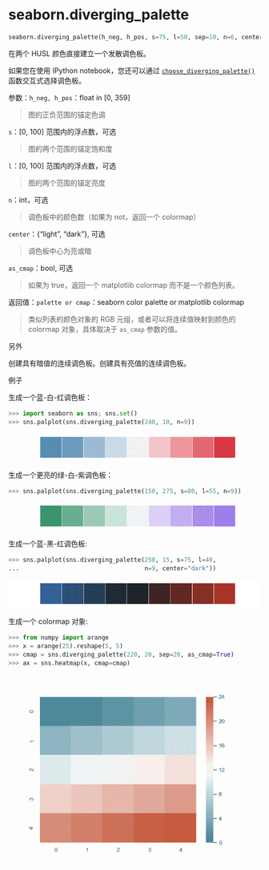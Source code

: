 # seaborn.diverging_palette

```py
seaborn.diverging_palette(h_neg, h_pos, s=75, l=50, sep=10, n=6, center='light', as_cmap=False)
```

在两个 HUSL 颜色直接建立一个发散调色板。

如果您在使用 IPython notebook，您还可以通过 [`choose_diverging_palette()`](seaborn.choose_diverging_palette.html#seaborn.choose_diverging_palette "seaborn.choose_diverging_palette") 函数交互式选择调色板。

参数：`h_neg, h_pos`：float in [0, 359]

> 图的正负范围的锚定色调

`s`：[0, 100] 范围内的浮点数，可选

> 图的两个范围的锚定饱和度

`l`：[0, 100] 范围内的浮点数，可选

> 图的两个范围的锚定亮度

`n`：int，可选

> 调色板中的颜色数（如果为 not，返回一个 colormap）

`center`：{“light”, “dark”}, 可选

> 调色板中心为亮或暗

`as_cmap`：bool, 可选

> 如果为 true，返回一个 matplotlib colormap 而不是一个颜色列表。


返回值：`palette or cmap`：seaborn color palette or matplotlib colormap

> 类似列表的颜色对象的 RGB 元组，或者可以将连续值映射到颜色的 colormap 对象，具体取决于 `as_cmap` 参数的值。




另外

创建具有暗值的连续调色板。创建具有亮值的连续调色板。

例子

生成一个蓝-白-红调色板：

```py
>>> import seaborn as sns; sns.set()
>>> sns.palplot(sns.diverging_palette(240, 10, n=9))

```

<img src="https://raw.githubusercontent.com/HG1227/image/master/img_tuchuang/20200512111747.jpg"/>

生成一个更亮的绿-白-紫调色板：

```py
>>> sns.palplot(sns.diverging_palette(150, 275, s=80, l=55, n=9))

```

<img src="https://raw.githubusercontent.com/HG1227/image/master/img_tuchuang/20200512111805.jpg"/>

生成一个蓝-黑-红调色板:

```py
>>> sns.palplot(sns.diverging_palette(250, 15, s=75, l=40,
...                                   n=9, center="dark"))

```

<img src="https://raw.githubusercontent.com/HG1227/image/master/img_tuchuang/20200512111818.jpg"/>

生成一个 colormap 对象:

```py
>>> from numpy import arange
>>> x = arange(25).reshape(5, 5)
>>> cmap = sns.diverging_palette(220, 20, sep=20, as_cmap=True)
>>> ax = sns.heatmap(x, cmap=cmap)

```

<img src="https://raw.githubusercontent.com/HG1227/image/master/img_tuchuang/20200512111835.jpg"/>